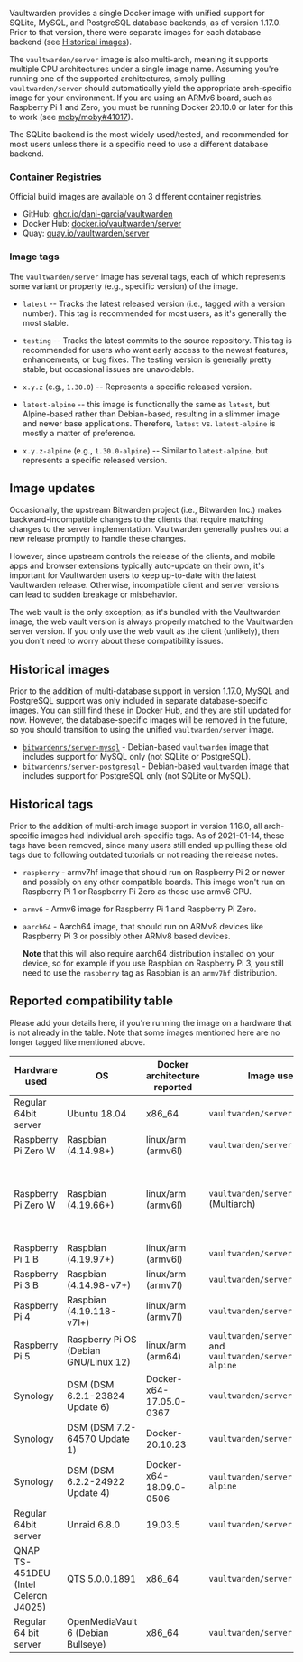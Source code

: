 Vaultwarden provides a single Docker image with unified support for SQLite, MySQL, and PostgreSQL database backends, as of version 1.17.0. Prior to that version, there were separate images for each database backend (see [Historical images](#historical-images)).

The `vaultwarden/server` image is also multi-arch, meaning it supports multiple CPU architectures under a single image name. Assuming you're running one of the supported architectures, simply pulling `vaultwarden/server` should automatically yield the appropriate arch-specific image for your environment. If you are using an ARMv6 board, such as Raspberry Pi 1 and Zero, you must be running Docker 20.10.0 or later for this to work (see [moby/moby#41017](https://github.com/moby/moby/issues/41017)).

The SQLite backend is the most widely used/tested, and recommended for most users unless there is a specific need to use a different database backend.

### Container Registries

Official build images are available on 3 different container registries.

- GitHub: [ghcr.io/dani-garcia/vaultwarden](https://github.com/dani-garcia/vaultwarden/pkgs/container/vaultwarden)
- Docker Hub: [docker.io/vaultwarden/server](https://hub.docker.com/r/vaultwarden/server)
- Quay: [quay.io/vaultwarden/server](https://quay.io/repository/vaultwarden/server)

### Image tags

The `vaultwarden/server` image has several tags, each of which represents some variant or property (e.g., specific version) of the image.

* `latest` -- Tracks the latest released version (i.e., tagged with a version number). This tag is recommended for most users, as it's generally the most stable.

* `testing` -- Tracks the latest commits to the source repository. This tag is recommended for users who want early access to the newest features, enhancements, or bug fixes. The testing version is generally pretty stable, but occasional issues are unavoidable.

* `x.y.z` (e.g., `1.30.0`) -- Represents a specific released version.

* `latest-alpine` -- this image is functionally the same as `latest`, but Alpine-based rather than Debian-based, resulting in a slimmer image and newer base applications. Therefore, `latest` vs. `latest-alpine` is mostly a matter of preference.

* `x.y.z-alpine` (e.g., `1.30.0-alpine`) -- Similar to `latest-alpine`, but represents a specific released version.

## Image updates

Occasionally, the upstream Bitwarden project (i.e., Bitwarden Inc.) makes backward-incompatible changes to the clients that require matching changes to the server implementation. Vaultwarden generally pushes out a new release promptly to handle these changes.

However, since upstream controls the release of the clients, and mobile apps and browser extensions typically auto-update on their own, it's important for Vaultwarden users to keep up-to-date with the latest Vaultwarden release. Otherwise, incompatible client and server versions can lead to sudden breakage or misbehavior.

The web vault is the only exception; as it's bundled with the Vaultwarden image, the web vault version is always properly matched to the Vaultwarden server version. If you only use the web vault as the client (unlikely), then you don't need to worry about these compatibility issues.

## Historical images

Prior to the addition of multi-database support in version 1.17.0, MySQL and PostgreSQL support was only included in separate database-specific images. You can still find these in Docker Hub, and they are still updated for now. However, the database-specific images will be removed in the future, so you should transition to using the unified `vaultwarden/server` image.

* [`bitwardenrs/server-mysql`](https://hub.docker.com/r/bitwardenrs/server-mysql) - Debian-based `vaultwarden` image that includes support for MySQL only (not SQLite or PostgreSQL).
* [`bitwardenrs/server-postgresql`](https://hub.docker.com/r/bitwardenrs/server-postgresql) - Debian-based `vaultwarden` image that includes support for PostgreSQL only (not SQLite or MySQL).

## Historical tags

Prior to the addition of multi-arch image support in version 1.16.0, all arch-specific images had individual arch-specific tags. As of 2021-01-14, these tags have been removed, since many users still ended up pulling these old tags due to following outdated tutorials or not reading the release notes.

* `raspberry` - armv7hf image that should run on Raspberry Pi 2 or newer and possibly on any other compatible boards. This image won't run on Raspberry Pi 1 or Raspberry Pi Zero as those use armv6 CPU.

* `armv6` - Armv6 image for Raspberry Pi 1 and Raspberry Pi Zero.

* `aarch64` - Aarch64 image, that should run on ARMv8 devices like Raspberry Pi 3 or possibly other ARMv8 based devices.

  **Note** that this will also require aarch64 distribution installed on your device, so for example if you use Raspbian on Raspberry Pi 3, you still need to use the `raspberry` tag as Raspbian is an `armv7hf` distribution.

## Reported compatibility table

Please add your details here, if you're running the image on a hardware that is not already in the table.
Note that some images mentioned here are no longer tagged like mentioned above.

| Hardware used        | OS           | Docker architecture reported    | Image used          | Status | Notes |
|----------------------|--------------|---------------------------------|---------------------|--------|-------|
| Regular 64bit server | Ubuntu 18.04 | x86_64                          | `vaultwarden/server` | OK     |       |
| Raspberry Pi Zero W  | Raspbian (4.14.98+) | linux/arm (armv6l)       | `vaultwarden/server:armv6` | OK |     |
| Raspberry Pi Zero W  | Raspbian (4.19.66+) | linux/arm (armv6l)       | `vaultwarden/server:latest` (Multiarch) | OK | Only when using the docker experimental feature 'docker pull --platform=linux/arm/v6'. Otherwise the wrong image will be selected (https://github.com/dani-garcia/vaultwarden/issues/1064) |
| Raspberry Pi 1 B     | Raspbian (4.19.97+) | linux/arm (armv6l)       | `vaultwarden/server:armv6` | OK |     |
| Raspberry Pi 3 B     | Raspbian (4.14.98-v7+) | linux/arm (armv7l)    | `vaultwarden/server:latest` | OK |     |
| Raspberry Pi 4    | Raspbian (4.19.118-v7l+) | linux/arm (armv7l)    | `vaultwarden/server:raspberry` | OK | 4go version, rev 1.1   |
| Raspberry Pi 5    | Raspberry Pi OS (Debian GNU/Linux 12) | linux/arm (arm64)    | `vaultwarden/server:latest` and `vaultwarden/server:testing-alpine` | OK | Tested on 02/16/2024 |
| Synology             | DSM (DSM 6.2.1-23824 Update 6) | Docker-x64-17.05.0-0367 | `vaultwarden/server:latest` | OK |
| Synology             | DSM (DSM 7.2-64570 Update 1) | Docker-20.10.23 | `vaultwarden/server:latest` | OK |
| Synology             | DSM (DSM 6.2.2-24922 Update 4) | Docker-x64-18.09.0-0506 | `vaultwarden/server:1.13.0-alpine` | OK |
| Regular 64bit server | Unraid 6.8.0 | 19.03.5                         | `vaultwarden/server:latest` | OK |
| QNAP TS-451DEU (Intel Celeron J4025) | QTS 5.0.0.1891 | x86_64                         | `vaultwarden/server:latest` | OK |     |
| Regular 64 bit server | OpenMediaVault 6 (Debian Bullseye) | x86_64 | `vaultwarden/server:alpine` | OK |  |
